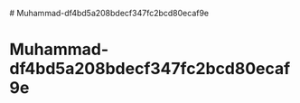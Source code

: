                                             # Muhammad-df4bd5a208bdecf347fc2bcd80ecaf9e
# Muhammad-df4bd5a208bdecf347fc2bcd80ecaf9e
